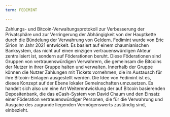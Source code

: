 ```yaml
---
term: FEDIMINT

---
```

Zahlungs- und Bitcoin-Verwaltungsprotokoll zur Verbesserung der Privatsphäre und zur Verringerung der Abhängigkeit von der Hauptkette durch die Bündelung der Verwahrung von Geldern. Fedimint wurde von Eric Sirion im Jahr 2021 entwickelt. Es basiert auf einem chaumianischen Banksystem, das nicht auf einen einzigen vertrauenswürdigen Akteur zentralisiert ist, sondern auf Föderationen beruht. Diese Föderationen sind Gruppen von vertrauenswürdigen Verwahrern, die gemeinsam die Bitcoins der Nutzer in ihrer Gruppe halten und verwalten. Innerhalb der Gruppe können die Nutzer Zahlungen mit Tickets vornehmen, die im Austausch für ihre Bitcoin-Einlagen ausgestellt werden. Die Idee von Fedimint ist es, dieses Konzept auf der Ebene lokaler Gemeinschaften umzusetzen. Es handelt sich also um eine Art Weiterentwicklung der auf Bitcoin basierenden Depositenbank, die das eCash-System von David Chaum und den Einsatz einer Föderation vertrauenswürdiger Personen, die für die Verwahrung und Ausgabe des zugrunde liegenden Vermögenswerts zuständig sind, einbezieht.